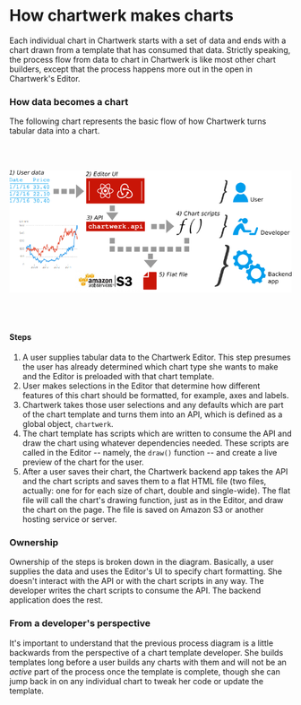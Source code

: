 # How chartwerk makes charts

Each individual chart in Chartwerk starts with a set of data and ends with a chart drawn from a template that has consumed that data. Strictly speaking, the process flow from data to chart in Chartwerk is like most other chart builders, except that the process happens more out in the open in Chartwerk's Editor. 

### How data becomes a chart

The following chart represents the basic flow of how Chartwerk turns tabular data into a chart.

<br/><br/>

<img src="./img/flowchart.png" class="screenshot" />

<br/><br/>

#### Steps

1. A user supplies tabular data to the Chartwerk Editor. This step presumes the user has already determined which chart type she wants to make and the Editor is preloaded with that chart template.
2. User makes selections in the Editor that determine how different features of this chart should be formatted, for example, axes and labels.
3. Chartwerk takes those user selections and any defaults which are part of the chart template and turns them into an API, which is defined as a global object, `chartwerk`.
4. The chart template has scripts which are written to consume the API and draw the chart using whatever dependencies needed. These scripts are called in the Editor -- namely, the `draw()` function -- and create a live preview of the chart for the user.
5. After a user saves their chart, the Chartwerk backend app takes the API and the chart scripts and saves them to a flat HTML file (two files, actually: one for for each size of chart, double and single-wide). The flat file will call the chart's drawing function, just as in the Editor, and draw the chart on the page. The file is saved on Amazon S3 or another hosting service or server.

### Ownership
Ownership of the steps is broken down in the diagram. Basically, a user supplies the data and uses the Editor's UI to specify chart formatting. She doesn't interact with the API or with the chart scripts in any way. The developer writes the chart scripts to consume the API. The backend application does the rest.

### From a developer's perspective
It's important to understand that the previous process diagram is a little backwards from the perspective of a chart template developer. She builds templates long before a user builds any charts with them and will not be an _active_ part of the process once the template is complete, though she can jump back in on any individual chart to tweak her code or update the template.



